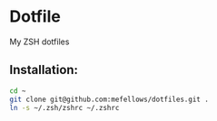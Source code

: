 # Dotfile

My ZSH dotfiles

## Installation:

```sh
cd ~
git clone git@github.com:mefellows/dotfiles.git .
ln -s ~/.zsh/zshrc ~/.zshrc
```
